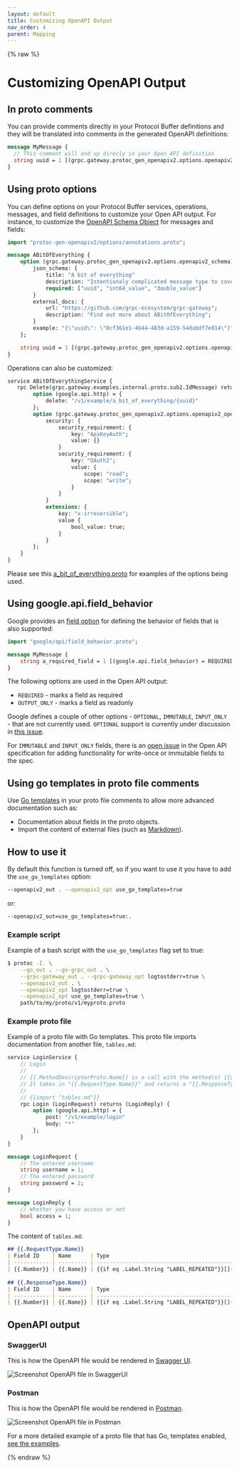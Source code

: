 ```yaml
---
layout: default
title: Customizing OpenAPI Output
nav_order: 4
parent: Mapping
---
```


{% raw %}

# Customizing OpenAPI Output

## In proto comments

You can provide comments directly in your Protocol Buffer definitions and they will be translated into comments in the generated OpenAPI definitions:

```protobuf
message MyMessage {
  // This comment will end up direcly in your Open API definition
  string uuid = 1 [(grpc.gateway.protoc_gen_openapiv2.options.openapiv2_field) = {description: "The UUID field."}];
}
```

## Using proto options

You can define options on your Protocol Buffer services, operations, messages, and field definitions to customize your Open API output. For instance, to customize the [OpenAPI Schema Object](https://swagger.io/specification/v2/#schemaObject) for messages and fields:

```protobuf
import "protoc-gen-openapiv2/options/annotations.proto";

message ABitOfEverything {
    option (grpc.gateway.protoc_gen_openapiv2.options.openapiv2_schema) = {
        json_schema: {
            title: "A bit of everything"
            description: "Intentionaly complicated message type to cover many features of Protobuf."
            required: ["uuid", "int64_value", "double_value"]
        }
        external_docs: {
            url: "https://github.com/grpc-ecosystem/grpc-gateway";
            description: "Find out more about ABitOfEverything";
        }
        example: "{\"uuid\": \"0cf361e1-4b44-483d-a159-54dabdf7e814\"}"
    };

    string uuid = 1 [(grpc.gateway.protoc_gen_openapiv2.options.openapiv2_field) = {description: "The UUID field."}];
}
```

Operations can also be customized:

```protobuf
service ABitOfEverythingService {
   rpc Delete(grpc.gateway.examples.internal.proto.sub2.IdMessage) returns (google.protobuf.Empty) {
        option (google.api.http) = {
            delete: "/v1/example/a_bit_of_everything/{uuid}"
        };
        option (grpc.gateway.protoc_gen_openapiv2.options.openapiv2_operation) = {
            security: {
                security_requirement: {
                    key: "ApiKeyAuth";
                    value: {}
                }
                security_requirement: {
                    key: "OAuth2";
                    value: {
                        scope: "read";
                        scope: "write";
                    }
                }
            }
            extensions: {
                key: "x-irreversible";
                value {
                    bool_value: true;
                }
            }
        };
    }
}
```

Please see this [a_bit_of_everything.proto](https://github.com/grpc-ecosystem/grpc-gateway/blob/master/examples/internal/proto/examplepb/a_bit_of_everything.proto) for examples of the options being used.

## Using google.api.field_behavior

Google provides an [field option](https://github.com/googleapis/googleapis/blob/master/google/api/field_behavior.proto) for defining the behavior of fields that is also supported:

```protobuf
import "google/api/field_behavior.proto";

message MyMessage {
    string a_required_field = 1 [(google.api.field_behavior) = REQUIRED];
}
```

The following options are used in the Open API output:

- `REQUIRED` - marks a field as required
- `OUTPUT_ONLY` - marks a field as readonly

Google defines a couple of other options - `OPTIONAL`, `IMMUTABLE`, `INPUT_ONLY` -
that are not currently used. `OPTIONAL` support is currently under discussion
in [this issue](https://github.com/grpc-ecosystem/grpc-gateway/issues/669).

For `IMMUTABLE` and `INPUT_ONLY` fields, there is an [open issue](https://github.com/OAI/OpenAPI-Specification/issues/1497) in the Open API specification for adding functionality for write-once or immutable fields to the spec.

## Using go templates in proto file comments

Use [Go templates](https://golang.org/pkg/text/template/) in your proto file comments to allow more advanced documentation such as:

- Documentation about fields in the proto objects.
- Import the content of external files (such as
  [Markdown](https://en.wikipedia.org/wiki/Markdown)).

## How to use it

By default this function is turned off, so if you want to use it you have to add the `use_go_templates` option:

```sh
--openapiv2_out . --openapiv2_opt use_go_templates=true
```

or:

```sh
--openapiv2_out=use_go_templates=true:.
```

### Example script

Example of a bash script with the `use_go_templates` flag set to true:

```sh
$ protoc -I. \
    --go_out . --go-grpc_out . \
    --grpc-gateway_out . --grpc-gateway_opt logtostderr=true \
    --openapiv2_out . \
    --openapiv2_opt logtostderr=true \
    --openapiv2_opt use_go_templates=true \
    path/to/my/proto/v1/myproto.proto
```

### Example proto file

Example of a proto file with Go templates. This proto file imports documentation from another file, `tables.md`:

```protobuf
service LoginService {
    // Login
    //
    // {{.MethodDescriptorProto.Name}} is a call with the method(s) {{$first := true}}{{range .Bindings}}{{if $first}}{{$first = false}}{{else}}, {{end}}{{.HTTPMethod}}{{end}} within the "{{.Service.Name}}" service.
    // It takes in "{{.RequestType.Name}}" and returns a "{{.ResponseType.Name}}".
    //
    // {{import "tables.md"}}
    rpc Login (LoginRequest) returns (LoginReply) {
        option (google.api.http) = {
            post: "/v1/example/login"
            body: "*"
        };
    }
}

message LoginRequest {
    // The entered username
    string username = 1;
    // The entered password
    string password = 2;
}

message LoginReply {
    // Whether you have access or not
    bool access = 1;
}
```

The content of `tables.md`:

```markdown
## {{.RequestType.Name}}
| Field ID    | Name      | Type                                                       | Description                  |
| ----------- | --------- | ---------------------------------------------------------  | ---------------------------- | {{range .RequestType.Fields}}
| {{.Number}} | {{.Name}} | {{if eq .Label.String "LABEL_REPEATED"}}[]{{end}}{{.Type}} | {{fieldcomments .Message .}} | {{end}}  
 
## {{.ResponseType.Name}}
| Field ID    | Name      | Type                                                       | Description                  |
| ----------- | --------- | ---------------------------------------------------------- | ---------------------------- | {{range .ResponseType.Fields}}
| {{.Number}} | {{.Name}} | {{if eq .Label.String "LABEL_REPEATED"}}[]{{end}}{{.Type}} | {{fieldcomments .Message .}} | {{end}}  
```

## OpenAPI output

### SwaggerUI

This is how the OpenAPI file would be rendered in [Swagger UI](https://swagger.io/tools/swagger-ui/).

![Screenshot OpenAPI file in SwaggerUI](../../assets/images/gotemplates/swaggerui.png)

### Postman

This is how the OpenAPI file would be rendered in [Postman](https://www.getpostman.com/).

![Screenshot OpenAPI file in Postman](../../assets/images/gotemplates/postman.png)

For a more detailed example of a proto file that has Go, templates enabled, [see the examples](https://github.com/grpc-ecosystem/grpc-gateway/blob/master/examples/internal/proto/examplepb/use_go_template.proto).

{% endraw %}
